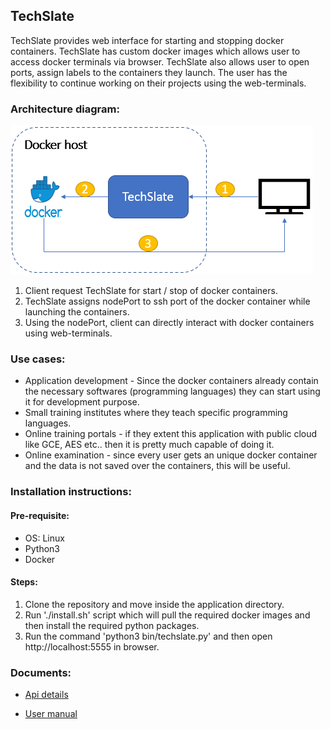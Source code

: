 ## TechSlate

TechSlate provides web interface for starting and stopping docker containers. TechSlate has custom docker images which allows user to access docker terminals via browser. TechSlate also allows user to open ports, assign labels to the containers they launch. The user has the flexibility to continue working on their projects using the web-terminals.

### Architecture diagram:

![TechSlate](./techslate_ui/static/images/techslate_architecture.png)

1. Client request TechSlate for start / stop of docker containers.
2. TechSlate assigns nodePort to ssh port of the docker container while launching the containers.
3. Using the nodePort, client can directly interact with docker containers using web-terminals.

### Use cases:
- Application development - Since the docker containers already contain the necessary softwares (programming languages) they can start using it for development purpose.
- Small training institutes where they teach specific programming languages.
- Online training portals - if they extent this application with public cloud like GCE, AES etc.. then it is pretty much capable of doing it.
- Online examination - since every user gets an unique docker container and the data is not saved over the containers, this will be useful.

### Installation instructions:

#### Pre-requisite:
- OS: Linux
- Python3
- Docker

#### Steps:
1. Clone the repository and move inside the application directory.
2. Run './install.sh' script which will pull the required docker images and then install the required python packages.
3. Run the command 'python3 bin/techslate.py' and then open http://localhost:5555 in browser.



### Documents:

- [Api details](https://github.com/parthibann/TechSlate/blob/main/documents/apidetails.md)

- [User manual](https://github.com/parthibann/TechSlate/blob/main/documents/user_manual.md) 
